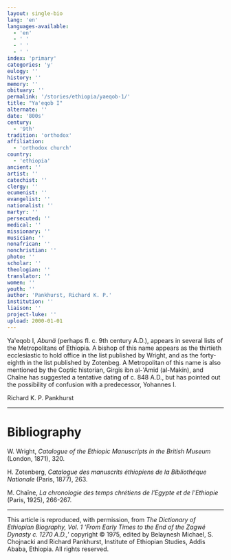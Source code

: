 ```yaml
---
layout: single-bio
lang: 'en'
languages-available:
  - 'en'
  - ' '
  - ' '
  - ' '
index: 'primary'
categories: 'y'
eulogy: ''
history: ''
memory: ''
obituary: ''
permalink: '/stories/ethiopia/yaeqob-1/'
title: "Ya'eqob I"
alternate: ''
date: '800s'
century:
  - '9th'
tradition: 'orthodox'
affiliation:
  - 'orthodox church'
country:
  - 'ethiopia'
ancient: ''
artist: ''
catechist: ''
clergy: ''
ecumenist: ''
evangelist: ''
nationalist: ''
martyr: ''
persecuted: ''
medical: ''
missionary: ''
musician: ''
nonafrican: ''
nonchristian: ''
photo: ''
scholar: ''
theologian: ''
translator: ''
women: ''
youth: ''
author: 'Pankhurst, Richard K. P.'
institution: ''
liaison: ''
project-luke: ''
upload: 2000-01-01
---
```



Ya'eqob I, *Abunä* (perhaps fl. c. 9th century A.D.), appears in several lists of the Metropolitans of Ethiopia. A bishop of this name appears as the thirtieth ecclesiastic to hold office in the list published by Wright, and as the forty-eighth in the list published by Zotenbeg. A Metropolitan of this name is also mentioned by the Coptic historian, Girgis ibn al-'Amid (al-Makin), and Chaîne has suggested a tentative dating of c. 848 A.D., but has pointed out the possibility of confusion with a predecessor, Yohannes I.

Richard K. P. Pankhurst

---

# Bibliography

W. Wright, *Catalogue of the Ethiopic Manuscripts in the British Museum* (London, 1871), 320.

H. Zotenberg, *Catalogue des manuscrits éthiopiens de la Bibliothéque Nationale* (Paris, 1877), 263.

M. Chaîne, *La chronologie des temps chrétiens de l'Egypte et de l'Ethiopie* (Paris, 1925), 266-267.

---

This article is reproduced, with permission, from *The Dictionary of Ethiopian Biography, Vol. 1 'From Early Times to the End of the Zagwé Dynasty c. 1270 A.D.,'* copyright &copy; 1975, edited by Belaynesh Michael, S. Chojnacki and Richard Pankhurst, Institute of Ethiopian Studies, Addis Ababa, Ethiopia.  All rights reserved.
